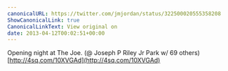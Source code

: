 ```yaml
---
canonicalURL: https://twitter.com/jmjordan/status/322500020555358208
ShowCanonicalLink: true
CanonicalLinkText: View original on
date: 2013-04-12T00:02:51+00:00
---
```

Opening night at The Joe. (@ Joseph P Riley Jr Park w/ 69 others) [http://4sq.com/10XVGAd](http://4sq.com/10XVGAd)